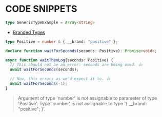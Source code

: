 # CODE SNIPPETS

```typescript
type GenericTypeExample = Array<string>
```

- [Branded Types](https://www.learningtypescript.com/articles/branded-types)

```typescript
type Positive = number & { __brand: "positive" };

declare function waitForSeconds(seconds: Positive): Promise<void>;

async function waitThenLog(seconds: Positive) {
  // This should not be an error: seconds are being used. 👍
  await waitForSeconds(seconds);

  // Now, this errors as we'd expect it to. 👍
  await waitForSeconds(-1);
}
```
> Argument of type 'number' is not assignable to parameter of type 'Positive'.
Type 'number' is not assignable to type '{ __brand: "positive"; }'.
